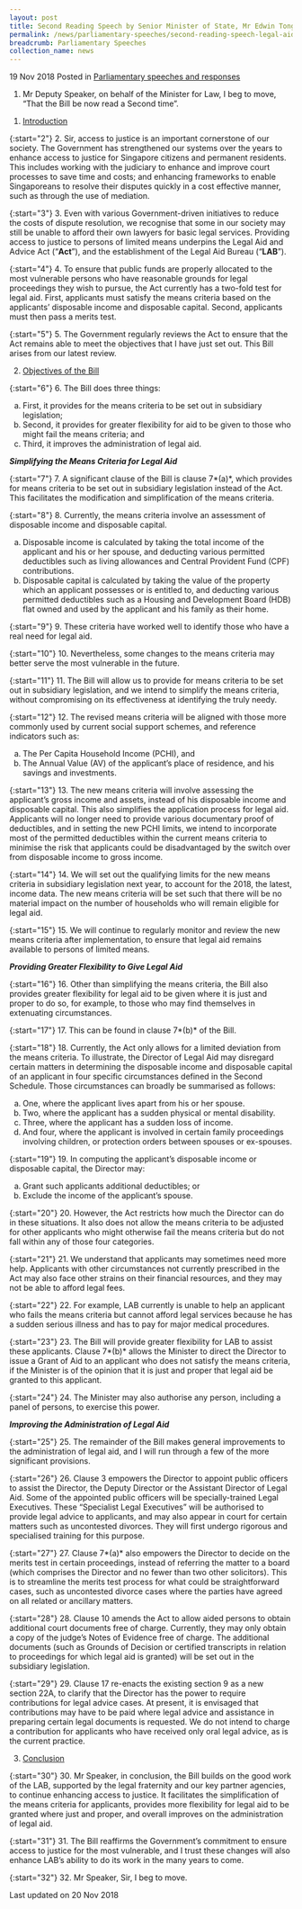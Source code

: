 ```yaml
---
layout: post
title: Second Reading Speech by Senior Minister of State, Mr Edwin Tong on Legal Aid and Advice (Amendment) Bill
permalink: /news/parliamentary-speeches/second-reading-speech-legal-aid-and-advice-amendment-bill
breadcrumb: Parliamentary Speeches
collection_name: news
---
```


19 Nov 2018 Posted in [Parliamentary speeches and responses](/news/parliamentary-speeches) 

1. Mr Deputy Speaker, on behalf of the Minister for Law, I beg to move, “That the Bill be now read a Second time”.
 
<ol style="list-style-type: **upper-roman**">
<li><u>Introduction</u></li>
</ol>

{:start="2"}
2. Sir, access to justice is an important cornerstone of our society. The Government has strengthened our systems over the years to enhance access to justice for Singapore citizens and permanent residents. This includes working with the judiciary to enhance and improve court processes to save time and costs; and enhancing frameworks to enable Singaporeans to resolve their disputes quickly in a cost effective manner, such as through the use of mediation.

{:start="3"}
3. Even with various Government-driven initiatives to reduce the costs of dispute resolution, we recognise that some in our society may still be unable to afford their own lawyers for basic legal services. Providing access to justice to persons of limited means underpins the Legal Aid and Advice Act (“**Act**”), and the establishment of the Legal Aid Bureau (“**LAB**”). 

{:start="4"}
4. To ensure that public funds are properly allocated to the most vulnerable persons who have reasonable grounds for legal proceedings they wish to pursue, the Act currently has a two-fold test for legal aid. First, applicants must satisfy the means criteria based on the applicants’ disposable income and disposable capital. Second, applicants must then pass a merits test.

{:start="5"}
5.	The Government regularly reviews the Act to ensure that the Act remains able to meet the objectives that I have just set out. This Bill arises from our latest review.

<ol start="2" style="list-style-type: **upper-roman**">
<li><u>Objectives of the Bill</u></li>
</ol>

{:start="6"}
6.	The Bill does three things:

<ol style="list-style-type: lower-alpha">
<li>First, it provides for the means criteria to be set out in subsidiary legislation;</li>
 
<li>Second, it provides for greater flexibility for aid to be given to those who might fail the means criteria; and</li>
 
<li>Third, it improves the administration of legal aid.</li> 
</ol>

***Simplifying the Means Criteria for Legal Aid***

{:start="7"}
7.	A significant clause of the Bill is clause 7*(a)*, which provides for means criteria to be set out in subsidiary legislation instead of the Act. This facilitates the modification and simplification of the means criteria. 

{:start="8"}
8.	Currently, the means criteria involve an assessment of disposable income and disposable capital.

<ol style="list-style-type: lower-alpha">
<li>Disposable income is calculated by taking the total income of the applicant and his or her spouse, and deducting various permitted deductibles such as living allowances and Central Provident Fund (CPF) contributions.</li>
 
<li>Disposable capital is calculated by taking the value of the property which an applicant possesses or is entitled to, and deducting various permitted deductibles such as a Housing and Development Board (HDB) flat owned and used by the applicant and his family as their home.</li>
</ol>

{:start="9"}
9.	These criteria have worked well to identify those who have a real need for legal aid. 

{:start="10"}
10.	Nevertheless, some changes to the means criteria may better serve the most vulnerable in the future.

{:start="11"}
11.	The Bill will allow us to provide for means criteria to be set out in subsidiary legislation, and we intend to simplify the means criteria, without compromising on its effectiveness at identifying the truly needy. 

{:start="12"}
12.	The revised means criteria will be aligned with those more commonly used by current social support schemes, and reference indicators such as:

<ol style="list-style-type: lower-alpha">
<li>The Per Capita Household Income (PCHI), and</li>
 
<li>The Annual Value (AV) of the applicant’s place of residence, and his savings and investments. </li>
</ol>

{:start="13"}
13.	The new means criteria will involve assessing the applicant’s gross income and assets, instead of his disposable income and disposable capital. This also simplifies the application process for legal aid. Applicants will no longer need to provide various documentary proof of deductibles, and in setting the new PCHI limits, we intend to incorporate most of the permitted deductibles within the current means criteria to minimise the risk that applicants could be disadvantaged by the switch over from disposable income to gross income.

{:start="14"}
14.	We will set out the qualifying limits for the new means criteria in subsidiary legislation next year, to account for the 2018, the latest, income data. The new means criteria will be set such that there will be no material impact on the number of households who will remain eligible for legal aid. 

{:start="15"}
15.	We will continue to regularly monitor and review the new means criteria after implementation, to ensure that legal aid remains available to persons of limited means.

***Providing Greater Flexibility to Give Legal Aid***

{:start="16"}
16.	Other than simplifying the means criteria, the Bill also provides greater flexibility for legal aid to be given where it is just and proper to do so, for example, to those who may find themselves in extenuating circumstances.

{:start="17"}
17.	This can be found in clause 7*(b)* of the Bill.

{:start="18"}
18.	Currently, the Act only allows for a limited deviation from the means criteria. To illustrate, the Director of Legal Aid may disregard certain matters in determining the disposable income and disposable capital of an applicant in four specific circumstances defined in the Second Schedule. Those circumstances can broadly be summarised as follows: 

<ol style="list-style-type: lower-alpha">
<li>One, where the applicant lives apart from his or her spouse.</li>
 
<li>Two, where the applicant has a sudden physical or mental disability.</li>

<li>Three, where the applicant has a sudden loss of income.</li>

<li>And four, where the applicant is involved in certain family proceedings involving children, or protection orders between spouses or ex-spouses.</li>
</ol>

{:start="19"}
19.	In computing the applicant’s disposable income or disposable capital, the Director may:

<ol style="list-style-type: lower-alpha">
<li>Grant such applicants additional deductibles; or</li>
 
<li>Exclude the income of the applicant’s spouse.</li>
</ol>

{:start="20"}
20.	However, the Act restricts how much the Director can do in these situations. It also does not allow the means criteria to be adjusted for other applicants who might otherwise fail the means criteria but do not fall within any of those four categories.

{:start="21"}
21.	We understand that applicants may sometimes need more help. Applicants with other circumstances not currently prescribed in the Act may also face other strains on their financial resources, and they may not be able to afford legal fees.

{:start="22"}
22.	For example, LAB currently is unable to help an applicant who fails the means criteria but cannot afford legal services because he has a sudden serious illness and has to pay for major medical procedures.

{:start="23"}
23.	The Bill will provide greater flexibility for LAB to assist these applicants. Clause 7*(b)* allows the Minister to direct the Director to issue a Grant of Aid to an applicant who does not satisfy the means criteria, if the Minister is of the opinion that it is just and proper that legal aid be granted to this applicant. 

{:start="24"}
24.	The Minister may also authorise any person, including a panel of persons, to exercise this power. 

***Improving the Administration of Legal Aid***

{:start="25"}
25.	The remainder of the Bill makes general improvements to the administration of legal aid, and I will run through a few of the more significant provisions.

{:start="26"}
26.	Clause 3 empowers the Director to appoint public officers to assist the Director, the Deputy Director or the Assistant Director of Legal Aid. Some of the appointed public officers will be specially-trained Legal Executives. These “Specialist Legal Executives” will be authorised to provide legal advice to applicants, and may also appear in court for certain matters such as uncontested divorces. They will first undergo rigorous and specialised training for this purpose.

{:start="27"}
27.	Clause 7*(a)* also empowers the Director to decide on the merits test in certain proceedings, instead of referring the matter to a board (which comprises the Director and no fewer than two other solicitors). This is to streamline the merits test process for what could be straightforward cases, such as uncontested divorce cases where the parties have agreed on all related or ancillary matters.

{:start="28"}
28.	Clause 10 amends the Act to allow aided persons to obtain additional court documents free of charge. Currently, they may only obtain a copy of the judge’s Notes of Evidence free of charge. The additional documents (such as Grounds of Decision or certified transcripts in relation to proceedings for which legal aid is granted) will be set out in the subsidiary legislation.

{:start="29"}
29.	Clause 17 re-enacts the existing section 9 as a new section 22A, to clarify that the Director has the power to require contributions for legal advice cases. At present, it is envisaged that contributions may have to be paid where legal advice and assistance in preparing certain legal documents is requested. We do not intend to charge a contribution for applicants who have received only oral legal advice, as is the current practice.

<ol start="3" style="list-style-type: **upper-roman**">
<li><u>Conclusion</u></li>
</ol>

{:start="30"}
30.	Mr Speaker, in conclusion, the Bill builds on the good work of the LAB, supported by the legal fraternity and our key partner agencies, to continue enhancing access to justice. It facilitates the simplification of the means criteria for applicants, provides more flexibility for legal aid to be granted where just and proper, and overall improves on the administration of legal aid. 

{:start="31"}
31.	The Bill reaffirms the Government’s commitment to ensure access to justice for the most vulnerable, and I trust these changes will also enhance LAB’s ability to do its work in the many years to come.

{:start="32"}
32.	Mr Speaker, Sir, I beg to move.

<p class="right-side-updated">Last updated on 20 Nov 2018</p> 
